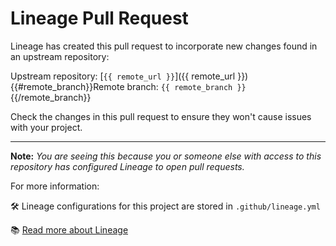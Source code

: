 # Lineage Pull Request #

Lineage has created this pull request to incorporate new changes found in an
upstream repository:

Upstream repository: [`{{ remote_url }}`]({{ remote_url }})
{{#remote_branch}}Remote branch: `{{ remote_branch }}`{{/remote_branch}}

Check the changes in this pull request to ensure they won't cause issues with
your project.

------------

**Note:** *You are seeing this because you or someone else with access to this
repository has configured Lineage to open pull requests.*

For more information:

🛠 Lineage configurations for this project are stored in `.github/lineage.yml`

📚 [Read more about Lineage](https://github.com/cisagov/action-lineage/)

[//]: # ({{ metadata }})
